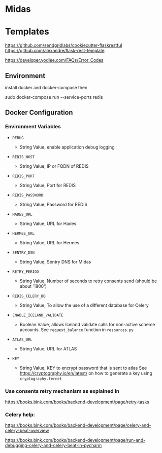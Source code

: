 # Midas

# Templates

https://github.com/sendgridlabs/cookiecutter-flaskrestful
https://github.com/alexandre/flask-rest-template


https://developer.yodlee.com/FAQs/Error_Codes

## Environment

install docker and docker-compose
then

sudo docker-compose run --service-ports redis

## Docker Configuration

### Environment Variables

- `DEBUG`
  - String Value, enable application debug logging
- `REDIS_HOST`
  - String Value, IP or FQDN of REDIS
- `REDIS_PORT`
  - String Value, Port for REDIS
- `REDIS_PASSWORD`
  - String Value, Password for REDIS
- `HADES_URL`
  - String Value, URL for Hades
- `HERMES_URL`
  - String Value, URL for Hermes
- `SENTRY_DSN`
  - String Value, Sentry DNS for Midas
- `RETRY_PERIOD`
  - String Value, Number of seconds to retry consents send (should be about '1800')
- `REDIS_CELERY_DB`
  - String Value, To allow the use of a different database for Celery
- `ENABLE_ICELAND_VALIDATE`
  - Boolean Value, allows Iceland validate calls for non-active scheme accounts.
  See `request_balance` function in `resources.py`

- `ATLAS_URL`
  - String Value, URL for ATLAS
- `KEY`
  - String Value, KEY to encrypt password that is sent to atlas
  See https://cryptography.io/en/latest/ on how to generate a key using `cryptography.fernet`
    

### Use consents retry mechanism as explained in 
                
https://books.bink.com/books/backend-development/page/retry-tasks
                
### Celery help:
 
https://books.bink.com/books/backend-development/page/celery-and-celery-beat-overview
 
https://books.bink.com/books/backend-development/page/run-and-debugging-celery-and-celery-beat-in-pycharm